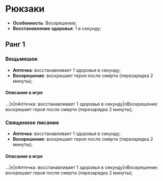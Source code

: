# Рюкзаки

* **Особенность**: Воскрешение;
* **Восстановление здоровья**: 1 в секунду;

## Ранг 1

### Вещьмешок

* **Аптечка**: восстанавливает 1 здоровья в секунду;
* **Воскрешение**: воскрешает героя после смерти (перезарядка 2 минуты);

#### Описание в игре
...|n|nАптечка: восстанавливает 1 здоровья в секунду|nВоскрешение: воскрешает героя после смерти (перезарядка 2 минуты);

### Священное писание

* **Аптечка**: восстанавливает 1 здоровья в секунду;
* **Воскрешение**: воскрешает героя после смерти (перезарядка 2 минуты);

#### Описание в игре
...|n|nАптечка: восстанавливает 1 здоровья в секунду|nВоскрешение: воскрешает героя после смерти (перезарядка 2 минуты);